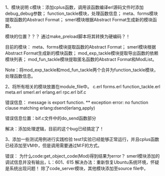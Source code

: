 1、模块说明
c模块：添加cplus函数，调用该函数编译erl源码文件时添加debug_debug参数；
function_tackle模块，处理函数信息；
meta、forms模块提取函数的Abstract Format；
smerl模块根据Abstract Format生成新的模块函数。

模块的位置？？？
通过make_preload脚本将其转换为硬编码？！


目前的模块：
meta、forms模块提取函数的Abstract Format；
smerl模块根据Abstract Format生成新的模块函数；
mod_exp_tackle模块提取导出函数的依赖模块列表；
mod_fun_tackle模块提取匿名函数的Abstract Format和ModList。

Note：将mod_exp_tackle和mod_fun_tackle两个合并为function_tackle模块，处理函数信息。


2、将所有相关的模块放置在module_file中。
c.erl
forms.erl
function_tackle.erl
meta.erl
smerl.erl
erlang.erl
rpc.erl
bif.c

错误信息：
message is export function.
** exception error: no function clause matching erlang:dsend(erlang,apply)


错误信息位置：bif.c文件中的do_send函数部分

解决：添加处理逻辑，目前的这个bug已经搞定了！


3、添加一些测试用例进行实践检验
test1实验已经能够正常运行，并且cplus函数已经添加至VM中，但是调用需要通过M:F的方式。


错误：
为什么code:get_object_code(Mod)得到结果为error？
smerl模块添加的调试信息并没有输出，L：601、615
解决办法：重新恢复Ubuntu系统环境，怀疑是系统出现问题！
除了code_server模块，其他模块添加至source file中，